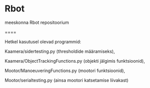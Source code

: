 Rbot
====

meeskonna Rbot repositoorium

====

Hetkel kasutusel olevad programmid: 

Kaamera/sidertesting.py (thresholdide määramiseks), 

Kaamera/ObjectTrackingFunctions.py (objekti jälgimis funktsioonid), 

Mootor/ManoeuveringFunctions.py (mootori funktsioonid), 

Mootor/serialtesting.py (ainsa mootori katsetamise liivakast)
